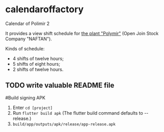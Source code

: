 # calendaroffactory

Calendar of Polimir 2

It provides a view shift schedule for <a href="http://www.polymir.by/en">the plant "Polymir"</a> (Open Join Stock Company "NAFTAN").

Kinds of schedule:
- 4 shifts of twelve hours;
- 5 shifts of eight hours;
- 2 shifts of twelve hours.

## TODO write valuable README file 

#Build signing APK
1. Enter `cd [project]`
2. Run `flutter build apk`
    (The flutter build command defaults to --release.)
3. `build/app/outputs/apk/release/app-release.apk`
